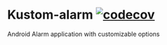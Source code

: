 # Kustom-alarm [![codecov](https://codecov.io/gh/Bwaim/Kustom-Alarm/graph/badge.svg?token=CXZ8ZEU54H)](https://codecov.io/gh/Bwaim/Kustom-Alarm)
Android Alarm application with customizable options
